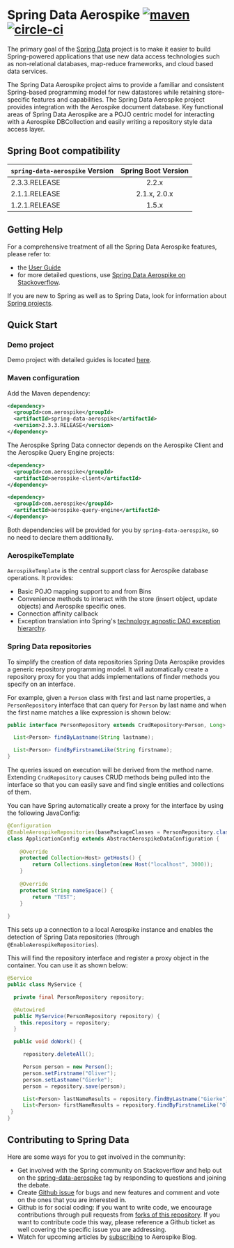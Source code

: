 # Spring Data Aerospike [![maven][maven-image]][maven-url] [![circle-ci][circle-ci-image]][circle-ci-url]

[maven-image]: https://img.shields.io/maven-central/v/com.aerospike/spring-data-aerospike.svg?maxAge=259200
[maven-url]: https://search.maven.org/#search%7Cga%7C1%7Ca%3A%22spring-data-aerospike%22
[circle-ci-image]: https://circleci.com/gh/aerospike-community/spring-data-aerospike.svg?style=shield
[circle-ci-url]: https://circleci.com/gh/aerospike-community/spring-data-aerospike

The primary goal of the [Spring Data](https://projects.spring.io/spring-data) project is to make it easier to build Spring-powered applications that use new data access technologies such as non-relational databases, map-reduce frameworks, and cloud based data services.

The Spring Data Aerospike project aims to provide a familiar and consistent Spring-based programming model for new datastores while retaining store-specific features and capabilities. The Spring Data Aerospike project provides integration with the Aerospike document database. Key functional areas of Spring Data Aerospike are a POJO centric model for interacting with a Aerospike DBCollection and easily writing a repository style data access layer.

## Spring Boot compatibility

|`spring-data-aerospike` Version | Spring Boot Version
| :----------- | :----: |
|2.3.3.RELEASE |2.2.x
|2.1.1.RELEASE | 2.1.x, 2.0.x
|1.2.1.RELEASE | 1.5.x

## Getting Help

For a comprehensive treatment of all the Spring Data Aerospike features, please refer to:

* the [User Guide](https://github.com/aerospike-community/spring-data-aerospike/blob/master/src/main/asciidoc/index.adoc)
* for more detailed questions, use [Spring Data Aerospike on Stackoverflow](https://stackoverflow.com/questions/tagged/spring-data-aerospike).

If you are new to Spring as well as to Spring Data, look for information about [Spring projects](https://projects.spring.io/).

## Quick Start

### Demo project

Demo project with detailed guides is located [here](https://github.com/aerospike-community/spring-data-aerospike-demo).

### Maven configuration

Add the Maven dependency:

```xml
<dependency>
  <groupId>com.aerospike</groupId>
  <artifactId>spring-data-aerospike</artifactId>
  <version>2.3.3.RELEASE</version>
</dependency>
```

The Aerospike Spring Data connector depends on the Aerospike Client and the Aerospike Query Engine projects:

```xml
<dependency>
  <groupId>com.aerospike</groupId>
  <artifactId>aerospike-client</artifactId>
</dependency>

<dependency>
  <groupId>com.aerospike</groupId>
  <artifactId>aerospike-query-engine</artifactId>
</dependency>
```
Both dependencies will be provided for you by `spring-data-aerospike`, so no need to declare them additionally.
 
### AerospikeTemplate

`AerospikeTemplate` is the central support class for Aerospike database operations. It provides:

* Basic POJO mapping support to and from Bins
* Convenience methods to interact with the store (insert object, update objects) and Aerospike specific ones.
* Connection affinity callback
* Exception translation into Spring's [technology agnostic DAO exception hierarchy](https://docs.spring.io/spring/docs/current/spring-framework-reference/html/dao.html#dao-exceptions).

### Spring Data repositories

To simplify the creation of data repositories Spring Data Aerospike provides a generic repository programming model. It will automatically create a repository proxy for you that adds implementations of finder methods you specify on an interface.  

For example, given a `Person` class with first and last name properties, a `PersonRepository` interface that can query for `Person` by last name and when the first name matches a like expression is shown below:

```java
public interface PersonRepository extends CrudRepository<Person, Long> {

  List<Person> findByLastname(String lastname);

  List<Person> findByFirstnameLike(String firstname);
}
```

The queries issued on execution will be derived from the method name. Extending `CrudRepository` causes CRUD methods being pulled into the interface so that you can easily save and find single entities and collections of them.

You can have Spring automatically create a proxy for the interface by using the following JavaConfig:

```java
@Configuration
@EnableAerospikeRepositories(basePackageClasses = PersonRepository.class)
class ApplicationConfig extends AbstractAerospikeDataConfiguration {
	
	@Override
    protected Collection<Host> getHosts() {
    	return Collections.singleton(new Host("localhost", 3000));
    }
    
    @Override
    protected String nameSpace() {
    	return "TEST";
    }
	
}
```

This sets up a connection to a local Aerospike instance and enables the detection of Spring Data repositories (through `@EnableAerospikeRepositories`).

This will find the repository interface and register a proxy object in the container. You can use it as shown below:

```java
@Service
public class MyService {

  private final PersonRepository repository;

  @Autowired
  public MyService(PersonRepository repository) {
    this.repository = repository;
  }

  public void doWork() {

     repository.deleteAll();

     Person person = new Person();
     person.setFirstname("Oliver");
     person.setLastname("Gierke");
     person = repository.save(person);

     List<Person> lastNameResults = repository.findByLastname("Gierke");
     List<Person> firstNameResults = repository.findByFirstnameLike("Oli*");
 }
}
```

## Contributing to Spring Data

Here are some ways for you to get involved in the community:

* Get involved with the Spring community on Stackoverflow and help out on the [spring-data-aerospike](https://stackoverflow.com/questions/tagged/spring-data-aerospike) tag by responding to questions and joining the debate.
* Create [Github issue](https://github.com/aerospike-community/spring-data-aerospike/issues) for bugs and new features and comment and vote on the ones that you are interested in. 
* Github is for social coding: if you want to write code, we encourage contributions through pull requests from [forks of this repository](https://help.github.com/forking/). If you want to contribute code this way, please reference a Github ticket as well covering the specific issue you are addressing.
* Watch for upcoming articles by [subscribing](https://dev.to/aerospike) to Aerospike Blog.
